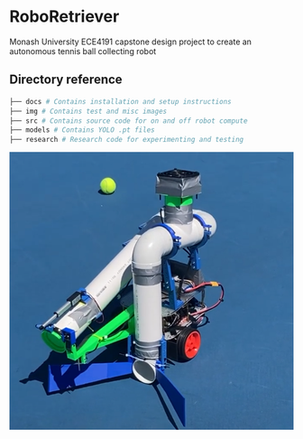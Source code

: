 # RoboRetriever
Monash University ECE4191 capstone design project to create an autonomous tennis ball collecting robot

## Directory reference
```bash
├── docs # Contains installation and setup instructions
├── img # Contains test and misc images
├── src # Contains source code for on and off robot compute
├── models # Contains YOLO .pt files
├── research # Research code for experimenting and testing
```

<div style="text-align: center;">
    <img src="img/VacuumBot.png" alt="RoboRetriever"/>
</div>

